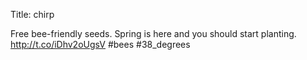 Title: chirp

Free bee-friendly seeds. Spring is here and you should start planting. <a href="http://t.co/iDhv2oUgsV">http://t.co/iDhv2oUgsV</a> #bees #38_degrees
